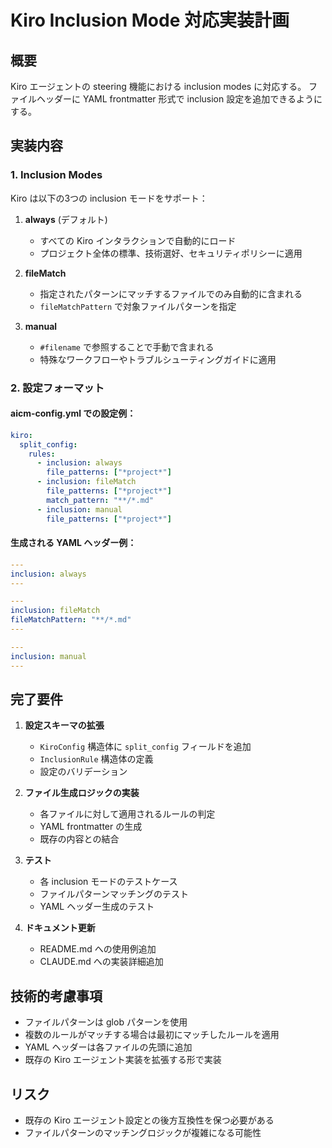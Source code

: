 # Kiro Inclusion Mode 対応実装計画

## 概要
Kiro エージェントの steering 機能における inclusion modes に対応する。
ファイルヘッダーに YAML frontmatter 形式で inclusion 設定を追加できるようにする。

## 実装内容

### 1. Inclusion Modes
Kiro は以下の3つの inclusion モードをサポート：

1. **always** (デフォルト)
   - すべての Kiro インタラクションで自動的にロード
   - プロジェクト全体の標準、技術選好、セキュリティポリシーに適用

2. **fileMatch**  
   - 指定されたパターンにマッチするファイルでのみ自動的に含まれる
   - `fileMatchPattern` で対象ファイルパターンを指定

3. **manual**
   - `#filename` で参照することで手動で含まれる
   - 特殊なワークフローやトラブルシューティングガイドに適用

### 2. 設定フォーマット

#### aicm-config.yml での設定例：
```yaml
kiro:
  split_config:
    rules:
      - inclusion: always
        file_patterns: ["*project*"]
      - inclusion: fileMatch
        file_patterns: ["*project*"]
        match_pattern: "**/*.md"
      - inclusion: manual
        file_patterns: ["*project*"]
```

#### 生成される YAML ヘッダー例：
```yaml
---
inclusion: always
---
```

```yaml
---
inclusion: fileMatch
fileMatchPattern: "**/*.md"
---
```

```yaml
---
inclusion: manual
---
```

## 完了要件

1. **設定スキーマの拡張**
   - `KiroConfig` 構造体に `split_config` フィールドを追加
   - `InclusionRule` 構造体の定義
   - 設定のバリデーション

2. **ファイル生成ロジックの実装**
   - 各ファイルに対して適用されるルールの判定
   - YAML frontmatter の生成
   - 既存の内容との結合

3. **テスト**
   - 各 inclusion モードのテストケース
   - ファイルパターンマッチングのテスト
   - YAML ヘッダー生成のテスト

4. **ドキュメント更新**
   - README.md への使用例追加
   - CLAUDE.md への実装詳細追加

## 技術的考慮事項

- ファイルパターンは glob パターンを使用
- 複数のルールがマッチする場合は最初にマッチしたルールを適用
- YAML ヘッダーは各ファイルの先頭に追加
- 既存の Kiro エージェント実装を拡張する形で実装

## リスク

- 既存の Kiro エージェント設定との後方互換性を保つ必要がある
- ファイルパターンのマッチングロジックが複雑になる可能性